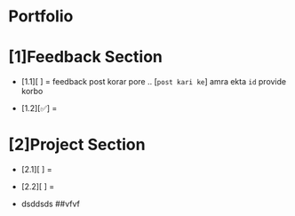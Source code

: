 # Portfolio

# [1]Feedback Section

-   [1.1][ ] = feedback post korar pore .. [`post kari ke`] amra ekta `id` provide korbo

-   [1.2][✅] =

# [2]Project Section

-   [2.1][ ] =

-   [2.2][ ] =

*   dsddsds ##vfvf
